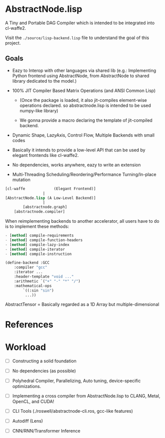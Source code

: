 
# AbstractNode.lisp

A Tiny and Portable DAG Compiler which is intended to be integrated into cl-waffe2.

Visit the `./source/lisp-backend.lisp` file to understand the goal of this project.

## Goals

- Eazy to Interop with other languages via shared lib (e.g.: Implementing Python frontend using AbstractNode, from AbstractNode to shared library dedicated to the model.)

- 100% JIT Compiler Based Matrix Operations (and ANSI Common Lisp)

    - (Once the package is loaded, it also jit-compiles element-wise operations declared. so abstractnode.lisp is intended to be used numpy-like library)

    - We gonna provide a macro declaring the template of jit-compiled backend.

- Dynamic Shape, LazyAxis, Control Flow, Multiple Backends with small codes

- Basically it intends to provide a low-level API that can be used by elegant frontends like cl-waffe2.

- No dependencies, works anywhere, eazy to write an extension

- Multi-Threading Scheduling/Reordering/Performance Turning/In-place mutation

```lisp
[cl-waffe             (Elegant Frontend)]
                 |
[AbstractNode.lisp (A Low-Level Backend)]
                 |
        [abstractnode.graph]
	[abstractnode.compiler]
```

When reimplementing backends to another accelerator, all users have to do is to implement these methods:

```lisp
- [method] compile-requirements
- [method] compile-function-headers
- [method] compile-lazy-index
- [method] compile-iterator
- [method] compile-instruction
```

```lisp
(define-backend :GCC
    :compiler "gcc"
    :iterator ...
    :header-template "void ..."
    :arithmetic `("+" "-" "*" "/")
    :mathematical-ops
        `((:sin "sin")
         ...))
```

AbstractTensor = Basically regarded as a 1D Array but multiple-dimensional

# References

# Workload

- [ ] Constructing a solid foundation
- [ ] No dependencies (as possible)
- [ ] Polyhedral Compiler, Parallelizing, Auto tuning, device-specific optimizations.
- [ ] Implementing a cross compiler from AbstractNode.lisp to CLANG, Metal, OpenCL, and CUDA!
- [ ] CLI Tools (./roswell/abstractnode-cli.ros, gcc-like features)
- [ ] Autodiff (Lens)
- [ ] CNN/RNN/Transformer Inference

